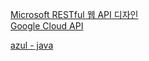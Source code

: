 [Microsoft RESTful 웹 API 디자인](https://learn.microsoft.com/ko-kr/azure/architecture/best-practices/api-design)  
[Google Cloud API](https://learn.microsoft.com/ko-kr/azure/architecture/best-practices/api-design)

[azul - java](https://www.azul.com/)
